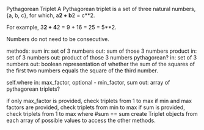 Pythagorean Triplet
A Pythagorean triplet is a set of three natural numbers, {a, b, c}, for which, a**2 + b**2 = c**2.

For example, 3**2 + 4**2 = 9 + 16 = 25 = 5**2.

Numbers do not need to be consecutive.

methods:
sum
  in: set of 3 numbers
  out: sum of those 3 numbers
product
  in: set of 3 numbers
  out: product of those 3 numbers
pythagorean?
  in: set of 3 numbers
  out: boolean representation of whether the sum of the squares of the first two numbers equals the square of the third number.

self.where
  in: max_factor, optional - min_factor, sum
  out: array of pythagorean triplets?

  if only max_factor is provided, check triplets from 1 to max
  if min and max factors are provided, check triplets from min to max
  if sum is provided, check triplets from 1 to max where #sum == sum
create Triplet objects from each array of possible values to access the other methods.
